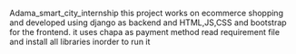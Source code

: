 Adama_smart_city_internship
this project works on ecommerce shopping and developed using django as backend and HTML,JS,CSS and bootstrap  for the frontend.
it uses chapa as payment method read requirement file and install all libraries inorder to run it
